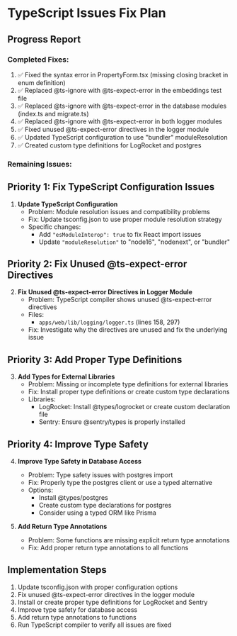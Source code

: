 # TypeScript Issues Fix Plan

## Progress Report

### Completed Fixes:
1. ✅ Fixed the syntax error in PropertyForm.tsx (missing closing bracket in enum definition)
2. ✅ Replaced @ts-ignore with @ts-expect-error in the embeddings test file
3. ✅ Replaced @ts-ignore with @ts-expect-error in the database modules (index.ts and migrate.ts)
4. ✅ Replaced @ts-ignore with @ts-expect-error in both logger modules
5. ✅ Fixed unused @ts-expect-error directives in the logger module
6. ✅ Updated TypeScript configuration to use "bundler" moduleResolution
7. ✅ Created custom type definitions for LogRocket and postgres

### Remaining Issues:

## Priority 1: Fix TypeScript Configuration Issues

1. **Update TypeScript Configuration**
   - Problem: Module resolution issues and compatibility problems
   - Fix: Update tsconfig.json to use proper module resolution strategy
   - Specific changes:
     - Add `"esModuleInterop": true` to fix React import issues
     - Update `"moduleResolution"` to "node16", "nodenext", or "bundler"

## Priority 2: Fix Unused @ts-expect-error Directives

2. **Fix Unused @ts-expect-error Directives in Logger Module**
   - Problem: TypeScript compiler shows unused @ts-expect-error directives
   - Files:
     - `apps/web/lib/logging/logger.ts` (lines 158, 297)
   - Fix: Investigate why the directives are unused and fix the underlying issue

## Priority 3: Add Proper Type Definitions

3. **Add Types for External Libraries**
   - Problem: Missing or incomplete type definitions for external libraries
   - Fix: Install proper type definitions or create custom type declarations
   - Libraries:
     - LogRocket: Install @types/logrocket or create custom declaration file
     - Sentry: Ensure @sentry/types is properly installed

## Priority 4: Improve Type Safety

4. **Improve Type Safety in Database Access**
   - Problem: Type safety issues with postgres import
   - Fix: Properly type the postgres client or use a typed alternative
   - Options:
     - Install @types/postgres
     - Create custom type declarations for postgres
     - Consider using a typed ORM like Prisma

5. **Add Return Type Annotations**
   - Problem: Some functions are missing explicit return type annotations
   - Fix: Add proper return type annotations to all functions

## Implementation Steps

1. Update tsconfig.json with proper configuration options
2. Fix unused @ts-expect-error directives in the logger module
3. Install or create proper type definitions for LogRocket and Sentry
4. Improve type safety for database access
5. Add return type annotations to functions
6. Run TypeScript compiler to verify all issues are fixed
